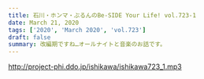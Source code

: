 ```yaml
---
title: 石川・ホンマ・ぶるんのBe-SIDE Your Life! vol.723-1
date: March 21, 2020
tags: ['2020', 'March 2020', 'vol.723']
draft: false
summary: 改編期ですね…オールナイトと音楽のお話です。
---
```


http://project-phi.ddo.jp/ishikawa/ishikawa723_1.mp3
